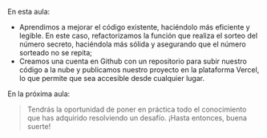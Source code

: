 En esta aula:

- Aprendimos a mejorar el código existente, haciéndolo más eficiente y legible. En este caso, refactorizamos la función que realiza el sorteo del número secreto, haciéndola más sólida y asegurando que el número sorteado no se repita;
- Creamos una cuenta en Github con un repositorio para subir nuestro código a la nube y publicamos nuestro proyecto en la plataforma Vercel, lo que permite que sea accesible desde cualquier lugar.

En la próxima aula:

> Tendrás la oportunidad de poner en práctica todo el conocimiento que has adquirido resolviendo un desafío. ¡Hasta entonces, buena suerte!
> 